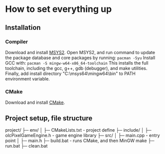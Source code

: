
# How to set everything up

## Installation

### Compiler

Download and install [MSYS2](https://www.msys2.org/).
Open MSYS2, and run command to update the package database and core packages by running: ```pacman -Syu```
Install GCC with: ```pacman -S mingw-w64-x86_64-toolchain```
This installs the full toolchain, including the gcc, g++, gdb (debugger), and make utilities.
Finally, add install directory "C:\msys64\mingw64\bin" to PATH environment variable.

### CMake

Download and install [CMake](https://cmake.org/download/).

## Project setup, file structure

project/
├─ env/
│  ├─ CMakeLists.txt - project define
├─ include/
│  ├─ olcPixelGameEngine.h - game engine library
├─ src/
│  ├─ main.cpp - entry point
│  ├─ main.h
├─ build.bat - runs CMake, and then MinGW make
├─ run.bat
├─ clean.bat


